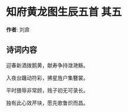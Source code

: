 # 知府黄龙图生辰五首  其五

**作者**: 刘弇

## 诗词内容

迎春新酒拨鹅黄，献寿争持潋滟觞。

入夜台躔动符彩，拂星旌户集簪裳。

平时猥辱非常顾，贱子初无可录长。

独有此心效芹块，愿先歌鲁炽而昌。

